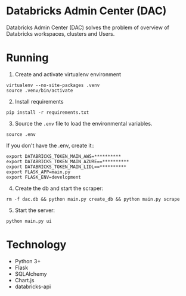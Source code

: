 # Databricks Admin Center (DAC)

Databricks Admin Center (DAC) solves the problem of overview of Databricks workspaces, clusters and Users.

# Running
1) Create and activate virtualenv environment
```
virtualenv --no-site-packages .venv
source .venv/bin/activate
```

2) Install requirements
```
pip install -r requirements.txt
```

3) Source the `.env` file to load the environmental variables. 
```
source .env
```
If you don't have the .env, create it::
```
export DATABRICKS_TOKEN_MAIN_AWS=**********
export DATABRICKS_TOKEN_MAIN_AZURE==**********
export DATABRICKS_TOKEN_MAIN_LIDL==**********
export FLASK_APP=main.py
export FLASK_ENV=development
```

4) Create the db and start the scraper:
```
rm -f dac.db && python main.py create_db && python main.py scrape
```

5) Start the server:
```
python main.py ui
```

# Technology
- Python 3+
- Flask
- SQLAlchemy
- Chart.js
- databricks-api
